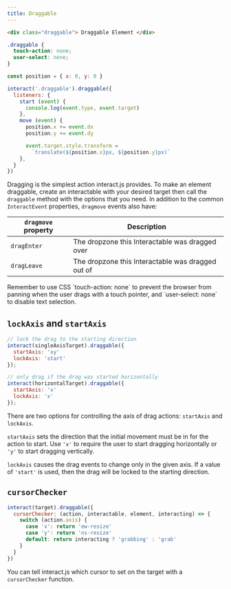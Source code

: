 ```yaml
---
title: Draggable
---
```


```html
<div class="draggable"> Draggable Element </div>
```

```css
.draggable {
  touch-action: none;
  user-select: none;
}
```

```js
const position = { x: 0, y: 0 }

interact('.draggable').draggable({
  listeners: {
    start (event) {
      console.log(event.type, event.target)
    },
    move (event) {
      position.x += event.dx
      position.y += event.dy

      event.target.style.transform =
        `translate(${position.x}px, ${position.y}px)`
    },
  }
})
```

Dragging is the simplest action interact.js provides. To make an element
draggable, create an interactable with your desired target then call the
`draggable` method with the options that you need. In addition to the common
`InteractEvent` properties, `dragmove` events also have:

| `dragmove` property     | Description                                       |
| ----------------------- | --------------------------------------------------|
| `dragEnter`             | The dropzone this Interactable was dragged over   |
| `dragLeave`             | The dropzone this Interactable was dragged out of |

<aside class="notice">
Remember to use CSS `touch-action: none` to prevent the browser from panning
when the user drags with a touch pointer, and `user-select: none` to disable
text selection.
</aside>

`lockAxis` and `startAxis`
--------------------------

```javascript
// lock the drag to the starting direction
interact(singleAxisTarget).draggable({
  startAxis: 'xy'
  lockAxis: 'start'
});

// only drag if the drag was started horizontally
interact(horizontalTarget).draggable({
  startAxis: 'x'
  lockAxis: 'x'
});
```

There are two options for controlling the axis of drag actions: `startAxis` and
`lockAxis`.

`startAxis` sets the direction that the initial movement must be in for the
action to start. Use `'x'` to require the user to start dragging horizontally or
`'y'` to start dragging vertically.

`lockAxis` causes the drag events to change only in the given axis. If a value
of `'start'` is used, then the drag will be locked to the starting direction.

`cursorChecker`
---------------

```javascript
interact(target).draggable({
  cursorChecker: (action, interactable, element, interacting) => {
    switch (action.axis) {
      case 'x': return 'ew-resize'
      case 'y': return 'ns-resize'
      default: return interacting ? 'grabbing' : 'grab'
    }
  }
})
```

You can tell interact.js which cursor to set on the target with a
`cursorChecker` function.
